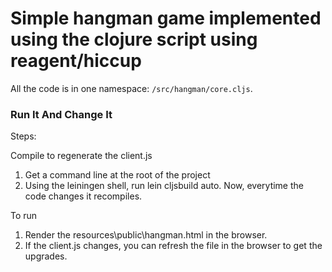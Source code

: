 # Simple hangman game implemented using the clojure script using reagent/hiccup


All the code is in one namespace: `/src/hangman/core.cljs`.

### Run It And Change It   

Steps:

Compile to regenerate the client.js
1. Get a command line at the root of the project
2. Using the leiningen shell, run lein cljsbuild auto. Now, everytime the code changes it recompiles.

To run
1. Render the resources\public\hangman.html in the browser.
2. If the client.js changes, you can refresh the file in the browser to get the upgrades.


